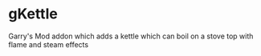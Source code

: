 # gKettle
Garry's Mod addon which adds a kettle which can boil on a stove top with flame and steam effects
